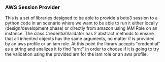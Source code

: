 
### AWS Session Provider

This is a set of libraries designed to be able to provide a boto3 session to a python code in an scenario where we want to be able to run it either locally (design/development phase) or directly from amazon using IAM Role on an instance.
The class CredentialValidator has 2 abstract methods to ensure that all inherited objects has the same arguments, no matter if is provided by an aws profile or an iam role. At this point the library accepts "credential" as a string and analizes it fo find  "arn:" in order to choose if it is going to try the validation using the provided arn for the iam role or an aws profile.


